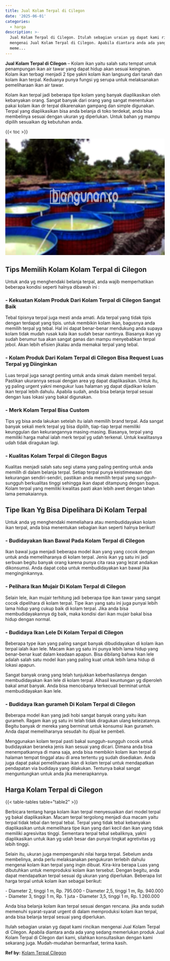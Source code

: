 ```yaml
---
title: Jual Kolam Terpal di Cilegon
date: '2025-06-01'
categories:
  - harga
description: >-
  Jual Kolam Terpal di Cilegon. Itulah sebagian uraian yg dapat kami rincikan
  mengenai Jual Kolam Terpal di Cilegon. Apabila diantara anda ada yang sedang
  meme...
---
```


**Jual Kolam Terpal di Cilegon** – Kolam ikan yaitu salah satu tempat untuk penampungan ikan air tawar yang dapat hidup akan sesuai keinginan. Kolam ikan terbagi menjadi 2 tipe yakni kolam ikan langsung dari tanah dan kolam ikan terpal. Keduanya punya fungsi yg serupa untuk melaksanakan pemeliharaan ikan air tawar.

Kolam ikan terpal jadi beberapa tipe kolam yang banyak diaplikasikan oleh kebanyakan orang. Sangat banyak dari orang yang sangat menentukan pakai kolam ikan dr terpal dikarenakan gampang dan simple digunakan. Terpal yang diaplikasikan bisa anda belanja di toko terdekat, anda bisa membelinya sesuai dengan ukuran yg diperlukan. Untuk bahan yg mampu dipilih sesuaikan dg kebutuhan anda.

{{< toc >}}

![Jual Kolam Terpal di Cilegon](/images/jual-kolam-terpal-42.png)

## Tips Memilih Kolam Kolam Terpal di Cilegon

Untuk anda yg menghendaki belanja terpal, anda wajib memperhatikan beberapa kondisi seperti halnya dibawah ini :

### \- Kekuatan Kolam Produk Dari Kolam Terpal di Cilegon Sangat Baik

Tebal tipisnya terpal juga mesti anda amati. Ada terpal yang tidak tipis dengan terdapat yang tipis. untuk membikin kolam ikan, bagusnya anda memilih terpal yg tebal. Hal ini dapat benar-benar mendukung anda supaya kolam tidak mudah rusak kala ikan sudah besar nantinya. Biasanya ikan yg sudah berumur tua akan sangat ganas dan mampu menyebabkan terpal jebol. Akan lebih efisien jikalau anda memakai terpal yang tebal.

### \- Kolam Produk Dari Kolam Terpal di Cilegon Bisa Request Luas Terpal yg Diinginkan

Luas terpal juga sanagt penting untuk anda simak dalam membeli terpal. Pastikan ukurannya sesuai dengan area yg dapat diaplikasikan. Untuk itu, yg paling urgent yakni mengukur luas halaman yg dapat dijadikan kolam ikan terpal lebih dahulu. Apabila sudah, anda bisa belanja terpal sesuai dengan luas lokasi yang bakal digunakan.

### \- Merk Kolam Terpal Bisa Custom

Tips yg bisa anda lakukan setelah itu ialah memilih brand terpal. Ada sangat banyak sekali merk terpal yg bisa dipilih, tiap-tiap terpal memiliki keunggulan dan kekurangannya masing-masing. Biasanya, terpal yang memiliki harga mahal ialah merk terpal yg udah terkenal. Untuk kwalitasnya udah tidak diragukan lagi.

### \- Kualitas Kolam Terpal di Cilegon Bagus

Kualitas menjadi salah satu segi utama yang paling penting untuk anda memilih di dalam belanja terpal. Setiap terpal punya keistimewaan dan kekurangan sendiri-sendiri, pastikan anda memilih terpal yang sungguh-sungguh berkualitas tinggi sehingga ikan dapat ditampung dengan bagus. Kolam terpal yang memiliki kwalitas pasti akan lebih awet dengan tahan lama pemakaiannya.

## Tipe Ikan Yg Bisa Dipelihara Di Kolam Terpal

Untuk anda yg menghendaki memeliahara atau membudidayakan kolam ikan terpal, anda bisa menentukan sebagian ikan seperti halnya berikut!

### \- Budidayakan Ikan Bawal Pada Kolam Terpal di Cilegon

Ikan bawal juga menjadi beberapa model ikan yang yang cocok dengan untuk anda memeliharanya di kolam terpal. Jenis ikan yg satu ini jadi serbuan begitu banyak orang karena punya cita rasa yang lezat andaikan dikonsumsi. Anda dapat coba untuk membudidayakan kan bawal jika menginginkannya.

### \- Pelihara Ikan Mujair Di Kolam Terpal di Cilegon

Selain lele, ikan mujair terhitung jadi beberapa tipe ikan tawar yang sangat cocok dipelihara di kolam terpal. Tipe ikan yang satu ini juga punyai lebih lama hidup yang cukup baik di kolam terpal. Jika anda bisa membudidayakannya dg baik, maka kondisi dari ikan mujair bakal bisa hidup dengan normal.

### \- Budidaya Ikan Lele Di Kolam Terpal di Cilegon

Beberapa type ikan yang paling sangat banyak dibudidayakan di kolam ikan terpal ialah ikan lele. Macam ikan yg satu ini punya lebih lama hidup yang benar-benar kuat dalam keadaan apapun. Bisa dibilang bahwa ikan lele adalah salah satu model ikan yang paling kuat untuk lebih lama hidup di lokasi apapun.

Sangat banyak orang yang telah tunjukkan keberhasilannya dengan membudidayakan ikan lele di kolam terpal. Alhasil keuntungan yg diperoleh bakal amat banyak. Anda bisa mencobanya terkecuali berminat untuk membudidayakan ikan lele.

### \- Budidaya Ikan gurameh Di Kolam Terpal di Cilegon

Beberapa model ikan yang jadi hobi sangat banyak orang yaitu ikan gurameh. Ragam ikan yg satu ini telah tidak diragukan ulang kelezatannya. Begitu banyak dr mereka yang berminat untuk konsumsi ikan gurameh. Anda dapat memeliharanya sesudah itu dijual ke pembeli.

Menggunakan kolam terpal pasti bakal sungguh-sungguh cocok untuk budidayakan beraneka jenis ikan sesuai yang dicari. Dimana anda bisa menempatkannya di mana saja, anda bisa membikin kolam ikan terpal di halaman tempat tinggal atau di area tertentu yg sudah disediakan. Anda juga dapat pakai pemeliharaan ikan di kolam terpal untuk mendapatkan pendapatan via budidaya yang dilakukan. Tentunya bakal sangat menguntungkan untuk anda jika menerapkannya.

## Harga Kolam Terpal di Cilegon

{{< table-tables table="table2" >}}

Berbicara tentang harga kolam ikan terpal menyesuaikan dari model terpal yg bakal diaplikasikan. Macam terpal tergolong menjadi dua macam yaitu terpal tidak tebal dan terpal tebal. Terpal yang tidak tebal kebanyakan diaplikasikan untuk memelihara tipe ikan yang dari kecil dan ikan yang tidak memiliki agresivitas tinggi. Sementara terpal tebal sebaliknya, yakni diaplikasikan untuk ikan yg udah besar dan punyai tingkat agretivitas yg lebih tinggi.

Selain itu, ukuran juga mempengaruhi nilai harga terpal. Sebelum anda membelinya, anda perlu melaksanakan pengukuran terlebih dahulu mengenai kolam ikan terpal yang ingin dibuat. Kira-kira berapa Luas yang dibutuhkan untuk memproduksi kolam ikan tersebut. Dengan begitu, anda dapat mendapatkan terpal sesuai dg ukuran yang diperlukan. Beberapa list harga terpal untuk kolam ikan sebagai berikut:

\- Diameter 2, tinggi 1 m, Rp. 795.000 - Diameter 2,5, tinggi 1 m, Rp. 940.000 - Diameter 3, tinggi 1 m, Rp. 1 juta - Diameter 3,5, tinggi 1 m, Rp. 1.260.000

Anda bisa belanja kolam ikan terpal sesuai dengan rencana. jika anda sudah memenuhi syarat-syarat urgent di dalam memproduksi kolam ikan terpal, anda bisa belanja terpal sesuai yang diperlukan.

Itulah sebagian uraian yg dapat kami rincikan mengenai Jual Kolam Terpal di Cilegon. Apabila diantara anda ada yang sedang memerlukan produk Jual Kolam Terpal di Cilegon dari kami, silahkan konsultasikan dengan kami sekarang juga. Mudah-mudahan bermanfaat, terima kasih.

**Ref by:** [Kolam Terpal Cilegon](https://id.wikipedia.org/wiki/Kolam)
